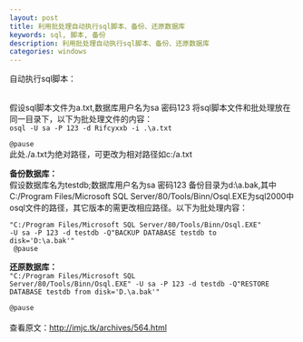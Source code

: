 ```yaml
---
layout: post
title: 利用批处理自动执行sql脚本、备份、还原数据库
keywords: sql, 脚本, 备份
description: 利用批处理自动执行sql脚本、备份、还原数据库
categories: windows
---
```

自动执行sql脚本：
<div><div><div id="sina_keyword_ad_area2"  class="articalContent   newfont_family"  >
			<p><strong></STRONG><br />
假设sql脚本文件为a.txt,数据库用户名为sa 密码123
将sql脚本文件和批处理放在同一目录下，以下为批处理文件的内容：<br />
<code>osql -U sa -P 123 -d Rifcyxxb -i .\a.txt<br />
@pause</CODE><br />
此处./a.txt为绝对路径，可更改为相对路径如c:/a.txt</P>
<p><strong>备份数据库：</STRONG><br />
假设数据库名为testdb;数据库用户名为sa 密码123 备份目录为d:\a.bak,其中C:/Program
Files/Microsoft SQL
Server/80/Tools/Binn/Osql.EXE为sql2000中osql文件的路径，其它版本的需更改相应路径。以下为批处理内容：<br />

<code>"C:/Program Files/Microsoft SQL
Server/80/Tools/Binn/Osql.EXE" -U sa -P 123 -d testdb -Q"BACKUP
DATABASE testdb to disk='D:\a.bak'"<br />
@pause</CODE></P>
<p><strong>还原数据库：</STRONG><br />
<code>"C:/Program Files/Microsoft SQL
Server/80/Tools/Binn/Osql.EXE" -U sa -P 123 -d testdb -Q"RESTORE
DATABASE testdb from disk='D.\a.bak'"<br />
@pause</CODE><br />
<br />
查看原文：<a rel="nofollow" HREF="http://imjc.tk/archives/564.html"  >http://imjc.tk/archives/564.html</A></P>							
		</div></div></div>
    
